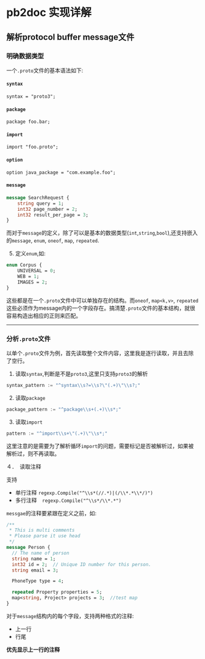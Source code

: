 # pb2doc 实现详解

## 解析protocol buffer message文件

### 明确数据类型

一个`.proto`文件的基本语法如下:

#### `syntax`

    syntax = "proto3";

#### `package`

    package foo.bar;

#### `import`

    import "foo.proto";

#### `option`

    option java_package = "com.example.foo";

#### `message`

```proto
message SearchRequest {
    string query = 1;
    int32 page_number = 2;
    int32 result_per_page = 3;
}
```

而对于`message`的定义，除了可以是基本的数据类型(`int`,`string`,`bool`),还支持嵌入的`message`, `enum`, `oneof`, `map`, `repeated`.

5. 定义`enum`,如:

```proto
enum Corpus {
    UNIVERSAL = 0;
    WEB = 1;
    IMAGES = 2;
}
```

这些都是在一个`.proto`文件中可以单独存在的结构。而`oneof`, `map<k,v>`, `repeated`这些必须作为message内的一个字段存在。搞清楚`.proto`文件的基本结构，就很容易构造出相应的正则来匹配。

---

### 分析`.proto`文件

以单个`.proto`文件为例，首先读取整个文件内容，这里我是逐行读取，并且去除了空行。

1. 读取`syntax`,判断是不是`proto3`,这里只支持`proto3`的解析

```go
syntax_pattern := "^syntax\\s?=\\s?\"(.+)\"\\s?;"
```

2. 读取`package`

```go
package_pattern := "^package\\s+(.+)\\s*;"
```

3. 读取`import`

```go
pattern := "^import\\s+\"(.+)\"\\s*;"
```

这里注意的是需要为了解析循环`import`的问题，需要标记是否被解析过，如果被解析过，则不再读取。

４．　读取注释

支持

- 单行注释 `regexp.Compile("^\\s*(//.*)|(/\\*.*\\*/)")`
- 多行注释　`regexp.Compile("^\\s*/\\*.*")`

`messgae`的注释要紧跟在定义之前，如:

```proto
/**
 * This is multi comments
 * Please parse it use head
 */
message Person {
  // The name of person
  string name = 1;
  int32 id = 2;  // Unique ID number for this person.
  string email = 3;

  PhoneType type = 4;

  repeated Property properties = 5;
  map<string, Project> projects = 3;  //test map
}

```

对于`message`结构内的每个字段，支持两种格式的注释:

+ 上一行
+ 行尾

**优先显示上一行的注释**


